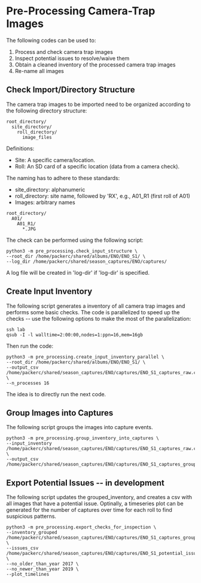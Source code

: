 # Pre-Processing Camera-Trap Images

The following codes can be used to:

1. Process and check camera trap images
2. Inspect potential issues to resolve/waive them
3. Obtain a cleaned inventory of the processed camera trap images
4. Re-name all images


## Check Import/Directory Structure

The camera trap images to be imported need to be organized according to the following directory structure:

```
root_directory/
  site_directory/
    roll_directory/
      image_files
```

Definitions:
- Site: A specific camera/location.
- Roll: An SD card of a specific location (data from a camera check).

The naming has to adhere to these standards:
- site_directory: alphanumeric
- roll_directory: site name, followed by 'RX', e.g., A01_R1 (first roll of A01)
- Images: arbitrary names

```
root_directory/
  A01/
    A01_R1/
      *.JPG
```   

The check can be performed using the following script:
```
python3 -m pre_processing.check_input_structure \
--root_dir /home/packerc/shared/albums/ENO/ENO_S1/ \
--log_dir /home/packerc/shared/season_captures/ENO/captures/
```

A log file will be created in 'log-dir' if 'log-dir' is specified.


## Create Input Inventory

The following script generates a inventory of all camera trap images and performs some basic checks. The code is parallelized to speed up the checks -- use the following options to make the most of the parallelization:

```
ssh lab
qsub -I -l walltime=2:00:00,nodes=1:ppn=16,mem=16gb
```

Then run the code:
```
python3 -m pre_processing.create_input_inventory_parallel \
--root_dir /home/packerc/shared/albums/ENO/ENO_S1/ \
--output_csv /home/packerc/shared/season_captures/ENO/captures/ENO_S1_captures_raw.csv \
--n_processes 16
```

The idea is to directly run the next code.

## Group Images into Captures

The following script groups the images into capture events.

```
python3 -m pre_processing.group_inventory_into_captures \
--input_inventory /home/packerc/shared/season_captures/ENO/captures/ENO_S1_captures_raw.csv \
--output_csv /home/packerc/shared/season_captures/ENO/captures/ENO_S1_captures_grouped.csv
```

## Export Potential Issues -- in development

The following script updates the grouped_inventory, and creates a csv with all images that have a potential issue. Optinally, a timeseries plot can be generated for the number of captures over time for each roll to find suspicious patterns.

```
python3 -m pre_processing.export_checks_for_inspection \
--inventory_grouped /home/packerc/shared/season_captures/ENO/captures/ENO_S1_captures_grouped.csv \
--issues_csv /home/packerc/shared/season_captures/ENO/captures/ENO_S1_potential_issues.csv \
--no_older_than_year 2017 \
--no_newer_than_year 2019 \
--plot_timelines
```
